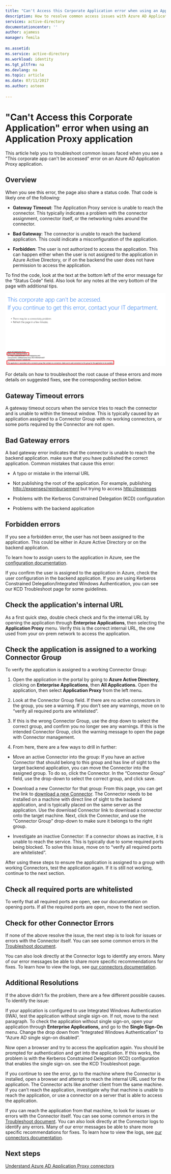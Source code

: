 ```yaml
---
title: "Can't Access this Corporate Application error when using an Application Proxy application | Microsoft Docs"
description: How to resolve common access issues with Azure AD Application Proxy applications.
services: active-directory
documentationcenter: ''
author: ajamess
manager: femila

ms.assetid: 
ms.service: active-directory
ms.workload: identity
ms.tgt_pltfrm: na
ms.devlang: na
ms.topic: article
ms.date: 07/11/2017
ms.author: asteen

---
```


# "Can't Access this Corporate Application" error when using an Application Proxy application

This article help you to troubleshoot common issues faced when you see a "This corporate app can't be accessed" error on an Azure AD Application Proxy application.

## Overview
When you see this error, the page also share a status code. That code is likely one of the following:

-   **Gateway Timeout**: The Application Proxy service is unable to reach the connector. This typically indicates a problem with the connector assignment, connector itself, or the networking rules around the connector.

-   **Bad Gateway**: The connector is unable to reach the backend application. This could indicate a misconfiguration of the application.

-   **Forbidden**: The user is not authorized to access the application. This can happen either when the user is not assigned to the application in Azure Active Directory, or if on the backend the user does not have permission to access the application.

To find the code, look at the text at the bottom left of the error message for the “Status Code” field. Also look for any notes at the very bottom of the page with additional tips.

   ![Gateway timeout error](./media/application-proxy/connection-problem.png)

For details on how to troubleshoot the root cause of these errors and more details on suggested fixes, see the corresponding section below.

## Gateway Timeout errors

A gateway timeout occurs when the service tries to reach the connector and is unable to within the timeout window. This is typically caused by an application assigned to a Connector Group with no working connectors, or some ports required by the Connector are not open.


## Bad Gateway errors

A bad gateway error indicates that the connector is unable to reach the backend application. make sure that you have published the correct application. Common mistakes that cause this error:

-   A typo or mistake in the internal URL

-   Not publishing the root of the application. For example, publishing <http://expenses/reimbursement> but trying to access <http://expenses>

-   Problems with the Kerberos Constrained Delegation (KCD) configuration

-   Problems with the backend application

## Forbidden errors

If you see a forbidden error, the user has not been assigned to the application. This could be either in Azure Active Directory or on the backend application.

To learn how to assign users to the application in Azure, see the [configuration documentation](https://docs.microsoft.com/azure/active-directory/application-proxy-publish-azure-portal#add-a-test-user).

If you confirm the user is assigned to the application in Azure, check the user configuration in the backend application. If you are using Kerberos Constrained Delegation/Integrated Windows Authentication, you can see our KCD Troubleshoot page for some guidelines.

## Check the application's internal URL

As a first quick step, double check check and fix the internal URL by opening the application through **Enterprise Applications**, then selecting the **Application Proxy** menu. Verify this is the correct internal URL, the one used from your on-prem network to access the application.

## Check the application is assigned to a working Connector Group

To verify the application is assigned to a working Connector Group:

1.  Open the application in the portal by going to **Azure Active Directory**, clicking on **Enterprise Applications**, then **All Applications.** Open the application, then select **Application Proxy** from the left menu.

2.  Look at the Connector Group field. If there are no active connectors in the group, you see a warning. If you don’t see any warnings, move on to “verify all required ports are whitelisted”.

3.  If this is the wrong Connector Group, use the drop down to select the correct group, and confirm you no longer see any warnings. If this is the intended Connector Group, click the warning message to open the page with Connector management.

4.  From here, there are a few ways to drill in further:

  * Move an active Connector into the group: If you have an active Connector that should belong to this group and has line of sight to the target backend application, you can move the Connector into the assigned group. To do so, click the Connector. In the “Connector Group” field, use the drop-down to select the correct group, and click save.

  * Download a new Connector for that group: From this page, you can get the link to [download a new Connector](https://download.msappproxy.net/Subscription/d3c8b69d-6bf7-42be-a529-3fe9c2e70c90/Connector/Download). The Connector needs to be installed on a machine with direct line of sight to the backend application, and is typically placed on the same server as the application. Use the download Connector link to download a connector onto the target machine. Next, click the Connector, and use the “Connector Group” drop-down to make sure it belongs to the right group.

  * Investigate an inactive Connector: If a connector shows as inactive, it is unable to reach the service. This is typically due to some required ports being blocked. To solve this issue, move on to “verify all required ports are whitelisted”.

After using these steps to ensure the application is assigned to a group with working Connectors, test the application again. If it is still not working, continue to the next section.

## Check all required ports are whitelisted

To verify that all required ports are open, see our documentation on opening ports. If all the required ports are open, move to the next section.

## Check for other Connector Errors

If none of the above resolve the issue, the next step is to look for issues or errors with the Connector itself. You can see some common errors in the [Troubleshoot document](https://docs.microsoft.com/azure/active-directory/active-directory-application-proxy-troubleshoot#connector-errors). 

You can also look directly at the Connector logs to identify any errors. Many of our error messages be able to share more specific recommendations for fixes. To learn how to view the logs, see [our connectors documentation](https://docs.microsoft.com/azure/active-directory/application-proxy-understand-connectors#under-the-hood).

## Additional Resolutions

If the above didn’t fix the problem, there are a few different possible causes. To identify the issue:

If your application is configured to use Integrated Windows Authentication (IWA), test the application without single sign-on. If not, move to the next paragraph. To check the application without single sign-on, open your application through **Enterprise Applications,** and go to the **Single Sign-On** menu. Change the drop down from “Integrated Windows Authentication” to “Azure AD single sign-on disabled”. 

Now open a browser and try to access the application again. You should be prompted for authentication and get into the application. If this works, the problem is with the Kerberos Constrained Delegation (KCD) configuration that enables the single sign-on. see the KCD Troubleshoot page.

If you continue to see the error, go to the machine where the Connector is installed, open a browser and attempt to reach the internal URL used for the application. The Connector acts like another client from the same machine. If you can’t reach the application, investigate why that machine is unable to reach the application, or use a connector on a server that is able to access the application.

If you can reach the application from that machine, to look for issues or errors with the Connector itself. You can see some common errors in the [Troubleshoot document](https://docs.microsoft.com/azure/active-directory/active-directory-application-proxy-troubleshoot#connector-errors). You can also look directly at the Connector logs to identify any errors. Many of our error messages be able to share more specific recommendations for fixes. To learn how to view the logs, see [our connectors documentation](https://docs.microsoft.com/azure/active-directory/application-proxy-understand-connectors#under-the-hood).

## Next steps
[Understand Azure AD Application Proxy connectors](application-proxy-understand-connectors.md)
